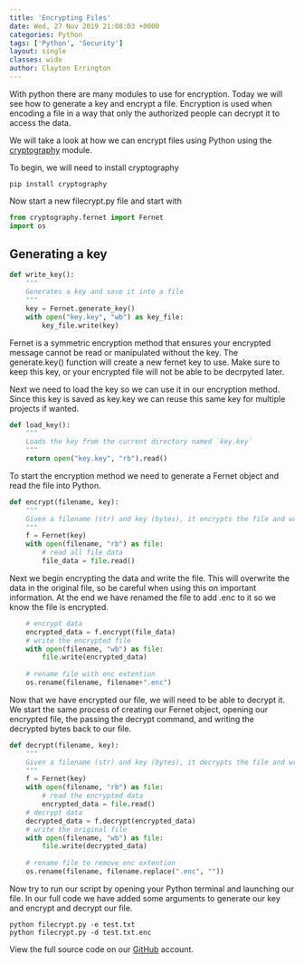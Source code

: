 ```yaml
---
title: 'Encrypting Files'
date: Wed, 27 Nov 2019 21:08:03 +0000
categories: Python
tags: ['Python', 'Security']
layout: single
classes: wide
author: Clayton Errington
---
```


With python there are many modules to use for encryption. Today we will see how to generate a key and encrypt a file. Encryption is used when encoding a file in a way that only the authorized people can decrypt it to access the data.

We will take a look at how we can encrypt files using Python using the [cryptography](https://cryptography.io/en/latest) module.

To begin, we will need to install cryptography

```shell
pip install cryptography
```

Now start a new filecrypt.py file and start with

```python
from cryptography.fernet import Fernet
import os
```

Generating a key
----------------

```python
def write_key():
    """
    Generates a key and save it into a file
    """
    key = Fernet.generate_key()
    with open("key.key", "wb") as key_file:
        key_file.write(key)
```

Fernet is a symmetric encryption method that ensures your encrypted message cannot be read or manipulated without the key. The generate.key() function will create a new fernet key to use. Make sure to keep this key, or your encrypted file will not be able to be decrpyted later.

Next we need to load the key so we can use it in our encryption method. Since this key is saved as key.key we can reuse this same key for multiple projects if wanted.

```python
def load_key():
    """
    Loads the key from the current directory named `key.key`
    """
    return open("key.key", "rb").read()
```

To start the encryption method we need to generate a Fernet object and read the file into Python.

```python
def encrypt(filename, key):
    """
    Given a filename (str) and key (bytes), it encrypts the file and write it
    """
    f = Fernet(key)
    with open(filename, "rb") as file:
        # read all file data
        file_data = file.read()
```

Next we begin encrypting the data and write the file. This will overwrite the data in the original file, so be careful when using this on important information. At the end we have renamed the file to add .enc to it so we know the file is encrypted.

```python
    # encrypt data
    encrypted_data = f.encrypt(file_data)
    # write the encrypted file
    with open(filename, "wb") as file:
        file.write(encrypted_data)
    
    # rename file with enc extention
    os.rename(filename, filename+".enc")
```

Now that we have encrypted our file, we will need to be able to decrypt it. We start the same process of creating our Fernet object, opening our encrypted file, the passing the decrypt command, and writing the decrypted bytes back to our file.

```python
def decrypt(filename, key):
    """
    Given a filename (str) and key (bytes), it decrypts the file and write it
    """
    f = Fernet(key)
    with open(filename, "rb") as file:
        # read the encrypted data
        encrypted_data = file.read()
    # decrypt data
    decrypted_data = f.decrypt(encrypted_data)
    # write the original file
    with open(filename, "wb") as file:
        file.write(decrypted_data)
    
    # rename file to remove enc extention
    os.rename(filename, filename.replace(".enc", ""))
```

Now try to run our script by opening your Python terminal and launching our file. In our full code we have added some arguments to generate our key and encrypt and decrypt our file.

```shell
python filecrypt.py -e test.txt
python filecrypt.py -d test.txt.enc
```

View the full source code on our [GitHub](https://github.com/Useful-Scripting-Network/Python/tree/master/filecrypt) account.